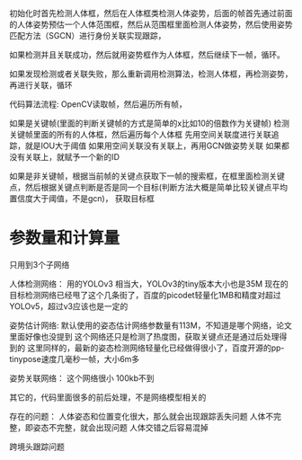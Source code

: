 初始化时首先检测人体框，然后在人体框类检测人体姿势，后面的帧首先通过前面的人体姿势预估一个人体范围框，然后从范围框里面检测人体姿势，然后使用姿势匹配方法（SGCN）进行身份关联实现跟踪，

如果检测并且关联成功，然后就用姿势框作为人体框，然后继续下一帧，循环。

如果发现检测或者关联失败，那么重新调用检测算法，检测人体框，再检测姿势，再进行关联，循环 


代码算法流程:
OpenCV读取帧，然后遍历所有帧，

如果是关键帧(里面的判断关键帧的方式是简单的x比如10的倍数作为关键帧) 
检测关键帧里面的所有的人体框，然后遍历每个人体框
先用空间关联度进行关联追踪，就是IOU大于阈值
如果用空间关联没有关联上，再用GCN做姿势关联
如果都没有关联上，就赋予一个新的ID

如果是非关键帧，根据当前帧的关键点获取下一帧的搜索框，在框里面检测关键点，然后根据关键点判断是否是同一个目标(判断方法大概是简单比较关键点平均置信度大于阈值，不是gcn)，
获取目标框
 


# 参数量和计算量
只用到3个子网络

人体检测网络：
用的YOLOv3 相当大，YOLOv3的tiny版本大小也是35M
现在的目标检测网络已经甩了这个几条街了，百度的picodet轻量化1MB和精度对超过YOLOv5，超过v3应该也是一定的

姿势估计网络:
默认使用的姿态估计网络参数量有113M，不知道是哪个网络，论文里面好像也没提到
这个网络还只是检测了热度图，获取关键点还是通过后处理得到的
这里同样的，最新的姿态检测网络轻量化已经做得很小了，百度开源的pp-tinypose速度几毫秒一帧，大小6m多

姿势关联网络：
这个网络很小 100kb不到


其它的，代码里面很多的前后处理，不是网络模型相关的

存在的问题：
人体姿态和位置变化很大，那么就会出现跟踪丢失问题
人体不完整，即姿态不完整，就会出现问题
人体交错之后容易混掉

跨境头跟踪问题




